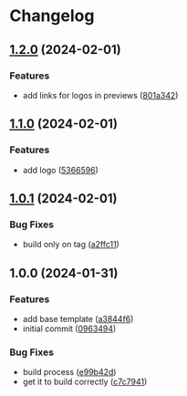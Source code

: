 # Changelog

## [1.2.0](https://github.com/patrickjmcd/pmcd.dev/compare/v1.1.0...v1.2.0) (2024-02-01)


### Features

* add links for logos in previews ([801a342](https://github.com/patrickjmcd/pmcd.dev/commit/801a34223e44651c739273217b135627c2c5c336))

## [1.1.0](https://github.com/patrickjmcd/pmcd.dev/compare/v1.0.1...v1.1.0) (2024-02-01)


### Features

* add logo ([5366596](https://github.com/patrickjmcd/pmcd.dev/commit/5366596b3eca3874f657444df7c424da9acdb05d))

## [1.0.1](https://github.com/patrickjmcd/pmcd.dev/compare/v1.0.0...v1.0.1) (2024-02-01)


### Bug Fixes

* build only on tag ([a2ffc11](https://github.com/patrickjmcd/pmcd.dev/commit/a2ffc113f0fa0dc33bd2874129d2f5fe4ab860a2))

## 1.0.0 (2024-01-31)


### Features

* add base template ([a3844f6](https://github.com/patrickjmcd/pmcd.dev/commit/a3844f6ac013ccc55598f127bb76124bff7fd18a))
* initial commit ([0963494](https://github.com/patrickjmcd/pmcd.dev/commit/0963494f0a27ebd266535be67dfaf7f07e36aec6))


### Bug Fixes

* build process ([e99b42d](https://github.com/patrickjmcd/pmcd.dev/commit/e99b42d3c17d920c1da75bd9a1962af6aeef5093))
* get it to build correctly ([c7c7941](https://github.com/patrickjmcd/pmcd.dev/commit/c7c7941220305998da2bbaf0d98516578a6da333))
